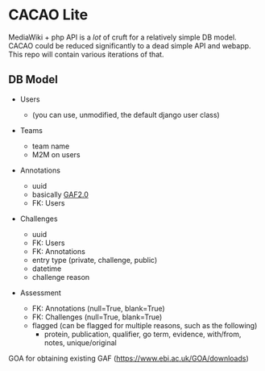 # CACAO Lite

MediaWiki + php API is a *lot* of cruft for a relatively simple DB model. CACAO
could be reduced significantly to a dead simple API and webapp. This repo will
contain various iterations of that.


## DB Model

- Users
    - (you can use, unmodified, the default django user class)
- Teams
    - team name
    - M2M on users
- Annotations
    - uuid
    - basically [GAF2.0](http://geneontology.org/page/go-annotation-file-format-20)
    - FK: Users
- Challenges
    - uuid
    - FK: Users
    - FK: Annotations
    - entry type (private, challenge, public)
    - datetime
    - challenge reason

- Assessment
    - FK: Annotations (null=True, blank=True)
    - FK: Challenges (null=True, blank=True)
    - flagged (can be flagged for multiple reasons, such as the following)
        - protein, publication, qualifier, go term, evidence, with/from, notes, unique/original

GOA for obtaining existing GAF (https://www.ebi.ac.uk/GOA/downloads)
